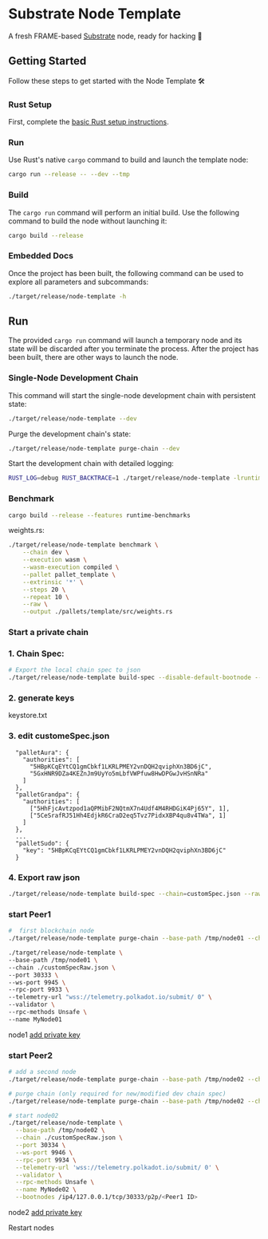 # Substrate Node Template

A fresh FRAME-based [Substrate](https://www.substrate.io/) node, ready for hacking :rocket:

## Getting Started

Follow these steps to get started with the Node Template :hammer_and_wrench:

### Rust Setup

First, complete the [basic Rust setup instructions](./doc/rust-setup.md).

### Run

Use Rust's native `cargo` command to build and launch the template node:

```sh
cargo run --release -- --dev --tmp
```

### Build

The `cargo run` command will perform an initial build. Use the following command to build the node
without launching it:

```sh
cargo build --release
```

### Embedded Docs

Once the project has been built, the following command can be used to explore all parameters and
subcommands:

```sh
./target/release/node-template -h
```

## Run

The provided `cargo run` command will launch a temporary node and its state will be discarded after
you terminate the process. After the project has been built, there are other ways to launch the
node.

### Single-Node Development Chain

This command will start the single-node development chain with persistent state:

```bash
./target/release/node-template --dev
```

Purge the development chain's state:

```bash
./target/release/node-template purge-chain --dev
```

Start the development chain with detailed logging:

```bash
RUST_LOG=debug RUST_BACKTRACE=1 ./target/release/node-template -lruntime=debug --dev
```


### Benchmark


```bash
cargo build --release --features runtime-benchmarks
```

weights.rs:

```bash
./target/release/node-template benchmark \
    --chain dev \
    --execution wasm \
    --wasm-execution compiled \
    --pallet pallet_template \
    --extrinsic '*' \
    --steps 20 \
    --repeat 10 \
    --raw \
    --output ./pallets/template/src/weights.rs
```


### Start a private chain

### 1. Chain Spec:

```bash
# Export the local chain spec to json
./target/release/node-template build-spec --disable-default-bootnode --chain local > customSpec.json
```

### 2. generate keys
keystore.txt

### 3. edit customeSpec.json
      "palletAura": {
        "authorities": [
          "5HBpKCqEYtCQ1gmCbkf1LKRLPMEY2vnDQH2qviphXn3BD6jC",
          "5GxHNR9DZa4KEZnJm9UyYo5mLbfVWPfuw8HwDPGwJvHSnNRa"
        ]
      },
      "palletGrandpa": {
        "authorities": [
          ["5HhFjcAvtzpod1aQPMibF2NQtmX7n4Udf4M4RHDGiK4Pj65Y", 1],
          ["5CeSrafRJ51Hh4EdjkR6CraD2eq5Tvz7PidxXBP4qu8v4TWa", 1]
        ]
      },
      ...
      "palletSudo": {
        "key": "5HBpKCqEYtCQ1gmCbkf1LKRLPMEY2vnDQH2qviphXn3BD6jC"
      }      


### 4.  Export raw json
```bash
./target/release/node-template build-spec --chain=customSpec.json --raw --disable-default-bootnode > customSpecRaw.json 
```
    
### start Peer1
```bash
#  first blockchain node
./target/release/node-template purge-chain --base-path /tmp/node01 --chain local -y

./target/release/node-template \
--base-path /tmp/node01 \
--chain ./customSpecRaw.json \
--port 30333 \
--ws-port 9945 \
--rpc-port 9933 \
--telemetry-url "wss://telemetry.polkadot.io/submit/ 0" \
--validator \
--rpc-methods Unsafe \
--name MyNode01

```

node1 [add private key](https://polkadot.js.org/apps/?rpc=ws://127.0.0.1:9945#/rpc)

### start Peer2
```bash
# add a second node
./target/release/node-template purge-chain --base-path /tmp/node02 --chain local -y

# purge chain (only required for new/modified dev chain spec)
./target/release/node-template purge-chain --base-path /tmp/node02 --chain local -y

# start node02
./target/release/node-template \
  --base-path /tmp/node02 \
  --chain ./customSpecRaw.json \
  --port 30334 \
  --ws-port 9946 \
  --rpc-port 9934 \
  --telemetry-url 'wss://telemetry.polkadot.io/submit/ 0' \
  --validator \
  --rpc-methods Unsafe \
  --name MyNode02 \
  --bootnodes /ip4/127.0.0.1/tcp/30333/p2p/<Peer1 ID>

```

node2 [add private key](https://polkadot.js.org/apps/?rpc=ws://127.0.0.1:9946#/rpc)

Restart nodes